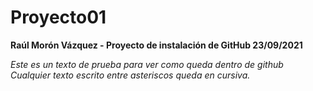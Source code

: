 # Proyecto01 #

**Raúl Morón Vázquez - Proyecto de instalación de GitHub 23/09/2021**

*Este es un texto de prueba para ver como queda dentro de github*
*Cualquier texto escrito entre asteriscos queda en cursiva.*
